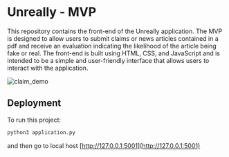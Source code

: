 # Unreally - MVP
This repository contains the front-end of the Unreally application. The MVP is designed to allow users to submit claims or news articles contained in a pdf and receive an evaluation indicating the likelihood of the article being fake or real. The front-end is built using HTML, CSS, and JavaScript and is intended to be a simple and user-friendly interface that allows users to interact with the application.

![claim_demo](https://user-images.githubusercontent.com/64489325/227795902-b7f98821-9498-4d1c-8817-c84e289ef35c.gif)

## Deployment

To run this project:

```bash
python3 application.py
```

and then go to local host [http://127.0.0.1:5001](http://127.0.0.1:5001)
